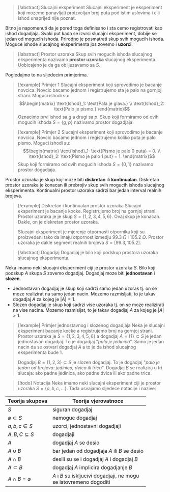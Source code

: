>[!abstract] Slucajni eksperiment
>Slucajni eksperiment je eksperiment koji mozemo ponavljati proizvoljan broj puta pod istim uslovima i ciji ishod unaprijed nije poznat.

Bitno je napomenuti da je pored toga definisano i sta cemo registrovati kao ishod dogadjaja. Svaki put kada se izvrsi slucajni eksperiment, dobije se jedan od mogucih ishoda. Prirodno je posmatrati skup svih mogucih ishoda. Moguce ishode slucajnog eksperimenta jos zovemo i **uzorci**.

>[!abstract] Prostor uzoraka
>Skup svih mogucih ishoda slucajnog eksperimenta nazivamo **prostor uzoraka** slucajnog eksperimenta. Uobicajeno je da ga obiljezavamo sa $S$.

Pogledajmo to na sljedecim primjerima.

>[!example] Primjer 1
>Slucajni eksperiment koji sprovodimo je bacanje novcica. Novcic bacamo jednom i registrujemo sta je palo na gornjoj strani. Moguci ishodi su:$$\begin{matrix}
\text{Ishod}_1: \text{Pala je glava.} \\
\text{Ishod}_2: \text{Palo je pismo.}
\end{matrix}$$Oznacimo prvi ishod sa $g$ a drugi sa $p$. Skup koji formiramo od ovih mogucih ishoda $S=\{g, p\}$ nazivamo prostor dogadjaja.

>[!example] Primjer 2
>Slucajni eksperiment koji sprovodimo je bacanje novcica. Novcic bacamo jednom i registrujemo koliko puta je palo pismo. Moguci ishodi su:$$\begin{matrix}
\text{Ishod}_1: \text{Pismo je palo 0 puta} = 0. \\
\text{Ishod}_2: \text{Pismo je palo 1 put} = 1.
\end{matrix}$$ Skup koji formiramo od ovih mogucih ishoda $S=\{0, 1\}$ nazivamo prostor dogadjaja.

Prostor uzoraka je skup koji moze biti **diskretan** ili **kontinualan**. Diskretan prostor uzoraka je konacan ili prebrojiv skup svih mogucih ishoda slucajnog eksperimenta. Kontinualni prostor uzoraka sadrzi bar jedan interval realnih brojeva.

>[!example] Diskretan i kontinualan prostor uzoraka
>Slucajni eksperiment je bacanje kocke. Registrujemo broj na gornjoj strani. Prostor uzoraka je je skup $S = \{1,2,3,4,5,6\}$. Ovaj skup je konacan. Dakle, on je diskretan prostor uzoraka.
>
>Slucajni eksperiment je mjerenje otpornosti otpornika koji su proizvedeni tako da imaju otpornost izmedju $99.3$ $\Omega$ i $105.2$ $\Omega$. Prostor uzoraka je dakle segment realnih brojeva $S=[99.3, 105.2]$.

>[!abstract] Dogadjaj
>Dogadjaj je bilo koji podskup prostora uzoraka slucajnog eksperimenta.

Neka imamo neki slucajni eksperiment ciji je prostor uzoraka $S$. Bilo koji podskup $A$ skupa $S$ zovemo dogadjaj. Dogadjaj moze biti **jednostavan** i **slozen**.
- Jednostavan dogadjaj je skup koji sadrzi samo jedan uzorak tj. on se moze realizirat na samo jedan nacin. Mozemo razmisljati, to je takav dogadjaj $A$ za kojeg je $|A| = 1$.
- Slozen dogadjaj je skup koji sadrzi vise uzoraka tj. on se moze realizirati na vise nacina. Mozemo razmisljat, to je takav dogadjaj $A$ za kojeg je $|A|>1$.

>[!example] Primjer jednostavnog i slozenog dogadjaja
>Neka je slucajni eksperiment bacanje kocke a registrujemo broj na gornjoj strani. Prostor uzoraka je $S = \{1,2,3,4,5,6\}$ a dogadjaj $A = \{1\}\subset S$ je jedan jednostavan dogadjaj. To je dogadjaj "*pala je jedinica*". Samo je jedan nacin da se ostvari dogadjaj $A$ a to je da ishod slucajnog eksperimenta bude $1$. 
>
>Dogadjaj $B = \{1,2,3\}\subset S$ je slozen dogadjaj. To je dogadjaj "*palo je jedan od brojeva: jedinica, dvica ili trica*". Dogadjaj $B$ se realizira u tri slucaja: ako padne jedinica, ako padne dvica ili ako padne trica.

>[!todo] Notacija
>Neka imamo neki slucajni eksperiment ciji je prostor uzoraka $S = \{a,b,c,...\}$. Tada usvajamo sljedece notacije i nazive:
>
>
| Teorija skupova         | Teorija vjerovatnoce                                                  |
| ----------------------- | --------------------------------------------------------------------- |
| $S$                     | siguran dogadjaj                                                      |
| $\varnothing \subset S$ | nemoguc dogadjaj                                                      |
| $a,b,c\in S$            | uzorci, jednostavni dogadjaji                                         |
| $A, B, C\subseteq S$    | dogadjaji                                                             |
| $A$                     | dogadjaj $A$ se desio                                                 |
| $A\cup B$               | bar jedan od dogadjaja $A$ ili $B$ se desio                           |
| $A\cap B$               | desili su se i dogadjaj $A$ i dogadjaj $B$                            |
| $A\subset B$            | dogadjaj $A$ implicira dogadjanje $B$                                 |
| $A\cap B = \varnothing$ | $A$ i $B$ su iskljucivi dogadjaji, ne mogu<br>se istovremeno dogoditi |

>

